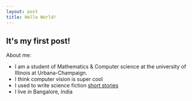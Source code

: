 ```yaml
---
layout: post
title: Hello World!
---
```


It's my first post! 
---
About me:

* I am a student of Mathematics & Computer science at the university of Illinois at Urbana-Champaign. 
* I think computer vision is super cool
* I used to write science fiction [short stories](http://interstellarbroadcast.tumblr.com/)
* I live in Bangalore, India
